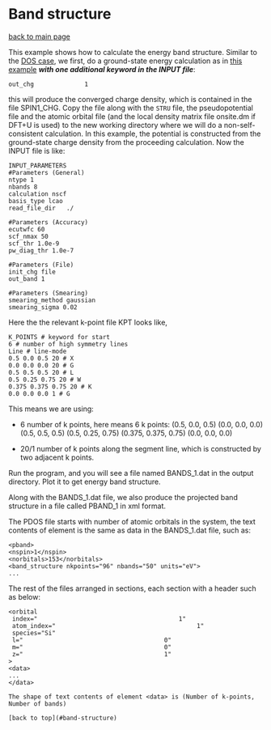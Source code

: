 # Band structure

[back to main page](../../README.md)

This example shows how to calculate the energy band structure. Similar to the [DOS case](#dos.md), we first, do a ground-state energy calculation as in [this example](#basic-lcao.md) ***with one additional keyword in the INPUT file***:

```
out_chg              1
```

this will produce the converged charge density, which is contained in the file SPIN1_CHG. Copy the file along with the `STRU` file, the pseudopotential file and the atomic orbital file (and the local density matrix file onsite.dm if DFT+U is used) to the new working directory where we will do a non-self-consistent calculation. In this example, the potential is constructed from the ground-state charge density from the proceeding calculation. Now the INPUT file is like:
```
INPUT_PARAMETERS
#Parameters (General)
ntype 1
nbands 8
calculation nscf
basis_type lcao
read_file_dir   ./

#Parameters (Accuracy)
ecutwfc 60
scf_nmax 50
scf_thr 1.0e-9
pw_diag_thr 1.0e-7

#Parameters (File)
init_chg file
out_band 1

#Parameters (Smearing)
smearing_method gaussian
smearing_sigma 0.02
```

Here the the relevant k-point file KPT looks like,
```
K_POINTS # keyword for start
6 # number of high symmetry lines
Line # line-mode
0.5 0.0 0.5 20 # X
0.0 0.0 0.0 20 # G
0.5 0.5 0.5 20 # L
0.5 0.25 0.75 20 # W
0.375 0.375 0.75 20 # K
0.0 0.0 0.0 1 # G
```

This means we are using:

- 6 number of k points, here means 6 k points:
(0.5, 0.0, 0.5) (0.0, 0.0, 0.0) (0.5, 0.5, 0.5) (0.5, 0.25, 0.75) (0.375, 0.375, 0.75) (0.0, 0.0,
0.0)

- 20/1 number of k points along the segment line, which is constructed by two adjacent k
points.

Run the program, and you will see a file named BANDS_1.dat in the output directory. Plot it
to get energy band structure.

Along with the BANDS_1.dat file, we also produce the projected band structure in a file called PBAND_1 in xml format.

The PDOS file starts with number of atomic orbitals in the system, the text contents of element <band structure> is the same as data in the BANDS_1.dat file, such as:
```
<pband>
<nspin>1</nspin>
<norbitals>153</norbitals>
<band_structure nkpoints="96" nbands="50" units="eV">
...

```

The rest of the files arranged in sections, each section with a header such as below:
    
```
<orbital
 index="                                       1"
 atom_index="                                       1"
 species="Si"
 l="                                       0"
 m="                                       0"
 z="                                       1"
>
<data>
...
</data>

The shape of text contents of element <data> is (Number of k-points, Number of bands) 
 
[back to top](#band-structure)
